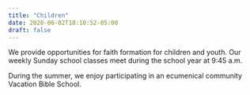 ```yaml
---
title: "Children"
date: 2020-06-02T18:10:52-05:00
draft: false
---
```

We provide opportunities for faith formation for children and youth. Our weekly Sunday school classes meet during the school year at 9:45 a.m.   

During the summer, we enjoy participating in an ecumenical community Vacation Bible School. 
